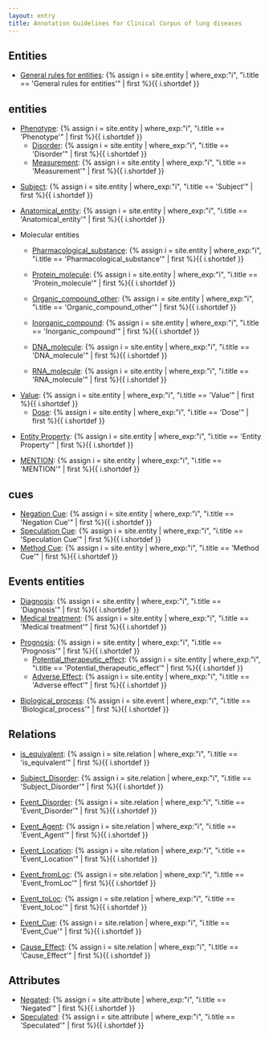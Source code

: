 ```yaml
---
layout: entry
title: Annotation Guidelines for Clinical Corpus of lung diseases
---
```


## Entities
- [General rules for entities](): {% assign i = site.entity | where_exp:"i", "i.title == 'General rules for entities'" | first %}{{ i.shortdef }}

## entities
- [Phenotype](): {% assign i = site.entity | where_exp:"i", "i.title == 'Phenotype'" | first %}{{ i.shortdef }}
  - [Disorder](): {% assign i = site.entity | where_exp:"i", "i.title == 'Disorder'" | first %}{{ i.shortdef }}
  - [Measurement](): {% assign i = site.entity | where_exp:"i", "i.title == 'Measurement'" | first %}{{ i.shortdef }}
  
<!--
  - [Disease](): {% assign i = site.entity | where_exp:"i", "i.title == 'Disease'" | first %}{{ i.shortdef }}
  - [Symptom](): {% assign i = site.entity | where_exp:"i", "i.title == 'Symptom'" | first %}{{ i.shortdef }}
-->

- [Subject](): {% assign i = site.entity | where_exp:"i", "i.title == 'Subject'" | first %}{{ i.shortdef }}

<!--
  - [N_sbjct](): {% assign i = site.entity | where_exp:"i", "i.title == 'N_sbjct'" | first %}{{ i.shortdef }}
  - [Age_sbjct](): {% assign i = site.entity | where_exp:"i", "i.title == 'Age_sbjct'" | first %}{{ i.shortdef }}
  - [Ethnic_sbjct](): {% assign i = site.entity | where_exp:"i", "i.title == 'Ethnic_sbjct'" | first %}{{ i.shortdef }}
  - [History_sbjct](): {% assign i = site.entity | where_exp:"i", "i.title == 'History_sbjct'" | first %}{{ i.shortdef }}
-->

<!--
- [Body_region](): {% assign i = site.entity | where_exp:"i", "i.title == 'Body_region'" | first %}{{ i.shortdef }}
-->

- [Anatomical_entity](): {% assign i = site.entity | where_exp:"i", "i.title == 'Anatomical_entity'" | first %}{{ i.shortdef }}

<!--
- [Tissue_cultured](): {% assign i = site.entity | where_exp:"i", "i.title == 'Tissue_cultured'" | first %}{{ i.shortdef }}
- [Tissue_natural](): {% assign i = site.entity | where_exp:"i", "i.title == 'Tissue_natural'" | first %}{{ i.shortdef }}

- [Cell_cultured](): {% assign i = site.entity | where_exp:"i", "i.title == 'Cell_cultured'" | first %}{{ i.shortdef }}
-->

<!--
- [Cell](): {% assign i = site.entity | where_exp:"i", "i.title == 'Cell'" | first %}{{ i.shortdef }}
  - [Cell_component](): {% assign i = site.entity | where_exp:"i", "i.title == 'Cell_component'" | first %}{{ i.shortdef }}
-->

<!--

-->

- Molecular entities
  - [Pharmacological_substance](): {% assign i = site.entity | where_exp:"i", "i.title == 'Pharmacological_substance'" | first %}{{ i.shortdef }}
  - [Protein_molecule](): {% assign i = site.entity | where_exp:"i", "i.title == 'Protein_molecule'" | first %}{{ i.shortdef }}

  - [Organic_compound_other](): {% assign i = site.entity | where_exp:"i", "i.title == 'Organic_compound_other'" | first %}{{ i.shortdef }}
  - [Inorganic_compound](): {% assign i = site.entity | where_exp:"i", "i.title == 'Inorganic_compound'" | first %}{{ i.shortdef }}
  - [DNA_molecule](): {% assign i = site.entity | where_exp:"i", "i.title == 'DNA_molecule'" | first %}{{ i.shortdef }}
  - [RNA_molecule](): {% assign i = site.entity | where_exp:"i", "i.title == 'RNA_molecule'" | first %}{{ i.shortdef }}

<!--  
- [Protein_family_or_group](): {% assign i = site.entity | where_exp:"i", "i.title == 'Protein_family_or_group'" | first %}{{ i.shortdef }}
-->

<!--
    - [Amino_acid_monomer](): {% assign i = site.entity | where_exp:"i", "i.title == 'Amino_acid_monomer'" | first %}{{ i.shortdef }}
-->

- [Value](): {% assign i = site.entity | where_exp:"i", "i.title == 'Value'" | first %}{{ i.shortdef }}
  - [Dose](): {% assign i = site.entity | where_exp:"i", "i.title == 'Dose'" | first %}{{ i.shortdef }}

<!--
  - [Period](): {% assign i = site.entity | where_exp:"i", "i.title == 'Period'" | first %}{{ i.shortdef }}
  - [Frequency](): {% assign i = site.entity | where_exp:"i", "i.title == 'Frequency'" | first %}{{ i.shortdef }}
-->

- [Entity Property](): {% assign i = site.entity | where_exp:"i", "i.title == 'Entity Property'" | first %}{{ i.shortdef }}

- [MENTION](): {% assign i = site.entity | where_exp:"i", "i.title == 'MENTION'" | first %}{{ i.shortdef }}

<!---
- [Amino Acid](): {% assign i = site.entity | where_exp:"i", "i.title == 'Amino Acid'" | first %}{{ i.shortdef }}
- [Cofactor](): {% assign i = site.entity | where_exp:"i", "i.title == 'Cofactor'" | first %}{{ i.shortdef }}
- [Functional Group](): {% assign i = site.entity | where_exp:"i", "i.title == 'Functional Group'" | first %}{{ i.shortdef }}
- [Enzyme](): {% assign i = site.entity | where_exp:"i", "i.title == 'Enzyme'" | first %}{{ i.shortdef }}
- [Other Compound](): {% assign i = site.entity | where_exp:"i", "i.title == 'Other Compound'" | first %}{{ i.shortdef }}
--->

## cues
- [Negation Cue](): {% assign i = site.entity | where_exp:"i", "i.title == 'Negation Cue'" | first %}{{ i.shortdef }}
- [Speculation Cue](): {% assign i = site.entity | where_exp:"i", "i.title == 'Speculation Cue'" | first %}{{ i.shortdef }}
- [Method Cue](): {% assign i = site.entity | where_exp:"i", "i.title == 'Method Cue'" | first %}{{ i.shortdef }}

<!---
## additional
{% assign sorted = site.entity | sort: 'order' %}
{% for i in sorted %}
- [{{ i.title }}]({{ i.url | remove_first:'/' }}){% if i.shortdef %}: {{ i.shortdef }}{% endif %}
{% endfor %}
--->

## Events entities
- [Diagnosis](): {% assign i = site.entity | where_exp:"i", "i.title == 'Diagnosis'" | first %}{{ i.shortdef }}
- [Medical treatment](): {% assign i = site.entity | where_exp:"i", "i.title == 'Medical treatment'" | first %}{{ i.shortdef }}

<!--
- [Diagnosis](): {% assign i = site.event | where_exp:"i", "i.title == 'Diagnosis'" | first %}{{ i.shortdef }}
- [Medical treatment](): {% assign i = site.event | where_exp:"i", "i.title == 'Medical treatment'" | first %}{{ i.shortdef }}

  - [Medication](): {% assign i = site.event | where_exp:"i", "i.title == 'Medication'" | first %}{{ i.shortdef }}
  - [Surgery](): {% assign i = site.event | where_exp:"i", "i.title == 'Surgery'" | first %}{{ i.shortdef }}
-->


<!---
- [Effect by treatment](): {% assign i = site.event | where_exp:"i", "i.title == 'Effect by treatment'" | first %}{{ i.shortdef }}
--->

- [Prognosis](): {% assign i = site.entity | where_exp:"i", "i.title == 'Prognosis'" | first %}{{ i.shortdef }}
  - [Potential_therapeutic_effect](): {% assign i = site.entity | where_exp:"i", "i.title == 'Potential_therapeutic_effect'" | first %}{{ i.shortdef }}
  - [Adverse Effect](): {% assign i = site.entity | where_exp:"i", "i.title == 'Adverse effect'" | first %}{{ i.shortdef }}

<!---
- [Prognosis](): {% assign i = site.event | where_exp:"i", "i.title == 'Prognosis'" | first %}{{ i.shortdef }}
  - [Potential_therapeutic_effect](): {% assign i = site.event | where_exp:"i", "i.title == 'Potential_therapeutic_effect'" | first %}{{ i.shortdef }}
  - [Adverse Effect](): {% assign i = site.event | where_exp:"i", "i.title == 'Adverse effect'" | first %}{{ i.shortdef }}

--->

- [Biological_process](): {% assign i = site.event | where_exp:"i", "i.title == 'Biological_process'" | first %}{{ i.shortdef }}


<!---
{% assign sorted = site.event | sort: 'order' %}
{% for i in sorted %}
- [{{ i.title }}]({{ i.url | remove_first:'/' }}){% if i.shortdef %}: {{ i.shortdef }}{% endif %}
{% endfor %}
--->

## Relations
- [is_equivalent](): {% assign i = site.relation | where_exp:"i", "i.title == 'is_equivalent'" | first %}{{ i.shortdef }}
- [Subject_Disorder](): {% assign i = site.relation | where_exp:"i", "i.title == 'Subject_Disorder'" | first %}{{ i.shortdef }}
- [Event_Disorder](): {% assign i = site.relation | where_exp:"i", "i.title == 'Event_Disorder'" | first %}{{ i.shortdef }}
- [Event_Agent](): {% assign i = site.relation | where_exp:"i", "i.title == 'Event_Agent'" | first %}{{ i.shortdef }}
- [Event_Location](): {% assign i = site.relation | where_exp:"i", "i.title == 'Event_Location'" | first %}{{ i.shortdef }}
- [Event_fromLoc](): {% assign i = site.relation | where_exp:"i", "i.title == 'Event_fromLoc'" | first %}{{ i.shortdef }}
- [Event_toLoc](): {% assign i = site.relation | where_exp:"i", "i.title == 'Event_toLoc'" | first %}{{ i.shortdef }}
- [Event_Cue](): {% assign i = site.relation | where_exp:"i", "i.title == 'Event_Cue'" | first %}{{ i.shortdef }}

- [Cause_Effect](): {% assign i = site.relation | where_exp:"i", "i.title == 'Cause_Effect'" | first %}{{ i.shortdef }}

<!--
{% assign sorted = site.relation | sort: 'order' %}
{% for i in sorted %}
- [{{ i.title }}]({{ i.url | remove_first:'/' }}){% if i.shortdef %}: {{ i.shortdef }}{% endif %}
{% endfor %}
-->

## Attributes

- [Negated](): {% assign i = site.attribute | where_exp:"i", "i.title == 'Negated'" | first %}{{ i.shortdef }}
- [Speculated](): {% assign i = site.attribute | where_exp:"i", "i.title == 'Speculated'" | first %}{{ i.shortdef }}


<!--
  - [Certainty](): {% assign i = site.attribute | where_exp:"i", "i.title == 'Certainty'" | first %}{{ i.shortdef }}

- [Gender_sbjct](): {% assign i = site.attribute | where_exp:"i", "i.title == 'Gender_sbjct'" | first %}{{ i.shortdef }}
- [MutantAttribute](): {% assign i = site.attribute | where_exp:"i", "i.title == 'MutantAttribute'" | first %}{{ i.shortdef }}
-->

<!--
{% assign sorted = site.attribute | sort: 'order' %}
{% for i in sorted %}
- [{{ i.title }}]({{ i.url | remove_first:'/' }}){% if i.shortdef %}: {{ i.shortdef }}{% endif %}
{% endfor %}
-->
